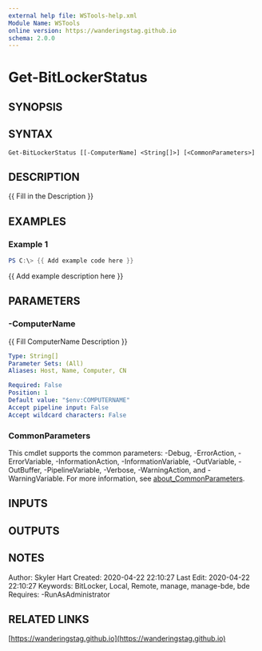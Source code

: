 ```yaml
---
external help file: WSTools-help.xml
Module Name: WSTools
online version: https://wanderingstag.github.io
schema: 2.0.0
---
```


# Get-BitLockerStatus

## SYNOPSIS

## SYNTAX

```
Get-BitLockerStatus [[-ComputerName] <String[]>] [<CommonParameters>]
```

## DESCRIPTION
{{ Fill in the Description }}

## EXAMPLES

### Example 1
```powershell
PS C:\> {{ Add example code here }}
```

{{ Add example description here }}

## PARAMETERS

### -ComputerName
{{ Fill ComputerName Description }}

```yaml
Type: String[]
Parameter Sets: (All)
Aliases: Host, Name, Computer, CN

Required: False
Position: 1
Default value: "$env:COMPUTERNAME"
Accept pipeline input: False
Accept wildcard characters: False
```

### CommonParameters
This cmdlet supports the common parameters: -Debug, -ErrorAction, -ErrorVariable, -InformationAction, -InformationVariable, -OutVariable, -OutBuffer, -PipelineVariable, -Verbose, -WarningAction, and -WarningVariable. For more information, see [about_CommonParameters](http://go.microsoft.com/fwlink/?LinkID=113216).

## INPUTS

## OUTPUTS

## NOTES
Author: Skyler Hart
Created: 2020-04-22 22:10:27
Last Edit: 2020-04-22 22:10:27
Keywords: BitLocker, Local, Remote, manage, manage-bde, bde
Requires:
    -RunAsAdministrator

## RELATED LINKS

[https://wanderingstag.github.io](https://wanderingstag.github.io)

